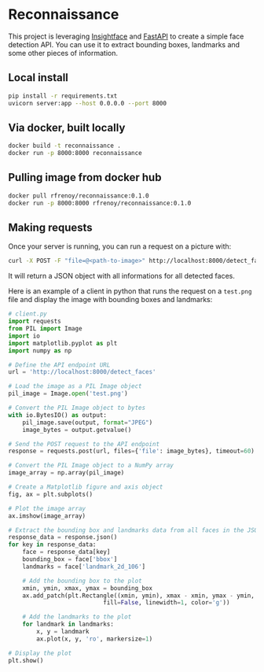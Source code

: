 # Reconnaissance

This project is leveraging [Insightface](https://github.com/deepinsight/insightface) and [FastAPI](https://github.com/tiangolo/fastapi) to create a simple face detection API. You can use it to extract bounding boxes, landmarks and some other pieces of information.

## Local install

```bash
pip install -r requirements.txt
uvicorn server:app --host 0.0.0.0 --port 8000
```

## Via docker, built locally

```bash
docker build -t reconnaissance .
docker run -p 8000:8000 reconnaissance
```

## Pulling image from docker hub

```bash
docker pull rfrenoy/reconnaissance:0.1.0
docker run -p 8000:8000 rfrenoy/reconnaissance:0.1.0
```

## Making requests
Once your server is running, you can run a request on a picture with:
```bash
curl -X POST -F "file=@<path-to-image>" http://localhost:8000/detect_faces
```

It will return a JSON object with all informations for all detected faces.

Here is an example of a client in python that runs the request on a `test.png` file
and display the image with bounding boxes and landmarks:

```python
# client.py
import requests
from PIL import Image
import io
import matplotlib.pyplot as plt
import numpy as np

# Define the API endpoint URL
url = 'http://localhost:8000/detect_faces'

# Load the image as a PIL Image object
pil_image = Image.open('test.png')

# Convert the PIL Image object to bytes
with io.BytesIO() as output:
    pil_image.save(output, format="JPEG")
    image_bytes = output.getvalue()

# Send the POST request to the API endpoint
response = requests.post(url, files={'file': image_bytes}, timeout=60)

# Convert the PIL Image object to a NumPy array
image_array = np.array(pil_image)

# Create a Matplotlib figure and axis object
fig, ax = plt.subplots()

# Plot the image array
ax.imshow(image_array)

# Extract the bounding box and landmarks data from all faces in the JSON response
response_data = response.json()
for key in response_data:
    face = response_data[key]
    bounding_box = face['bbox']
    landmarks = face['landmark_2d_106']

    # Add the bounding box to the plot
    xmin, ymin, xmax, ymax = bounding_box
    ax.add_patch(plt.Rectangle((xmin, ymin), xmax - xmin, ymax - ymin,
                           fill=False, linewidth=1, color='g'))

    # Add the landmarks to the plot
    for landmark in landmarks:
        x, y = landmark
        ax.plot(x, y, 'ro', markersize=1)

# Display the plot
plt.show()
```
